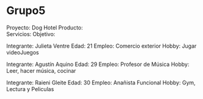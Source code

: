 # Grupo5
Proyecto: Dog Hotel
Producto:  
Servicios:
Objetivo:

Integrante: Julieta Ventre
Edad: 21
Empleo: Comercio exterior
Hobby: Jugar videoJuegos


Integrante: Agustín Aquino
Edad: 29
Empleo: Profesor de Música
Hobby: Leer, hacer música, cocinar


Integrante: Raieni Gleite
Edad: 30
Empleo: Anañista Funcional
Hobby: Gym, Lectura y Peliculas